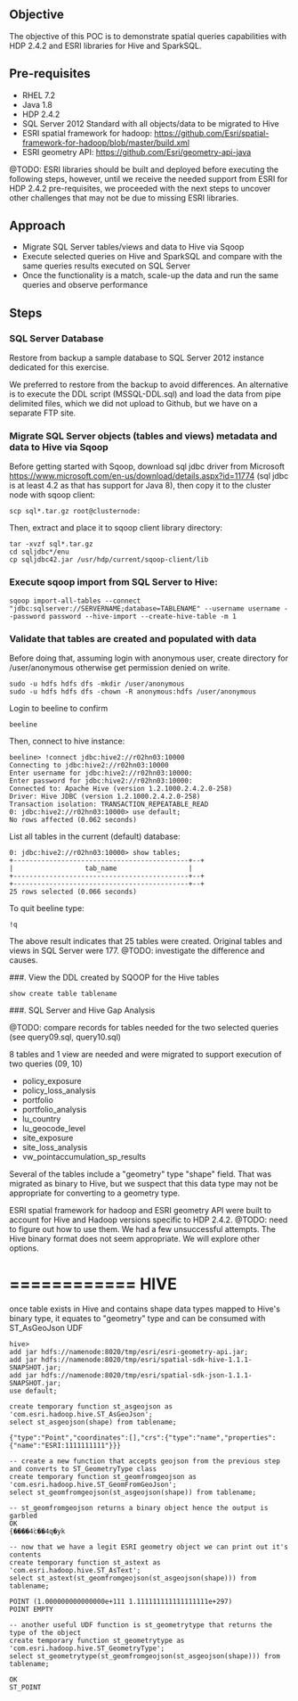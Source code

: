 ## Objective
The objective of this POC is to demonstrate spatial queries capabilities with HDP 2.4.2 and ESRI libraries for Hive and SparkSQL.

## Pre-requisites
- RHEL 7.2
- Java 1.8
- HDP 2.4.2
- SQL Server 2012 Standard with all objects/data to be migrated to Hive
- ESRI spatial framework for hadoop: https://github.com/Esri/spatial-framework-for-hadoop/blob/master/build.xml
- ESRI geometry API: https://github.com/Esri/geometry-api-java

@TODO: ESRI libraries should be built and deployed before executing the following steps, however, until we receive the needed support from ESRI for HDP 2.4.2 pre-requisites, we proceeded with the next steps to uncover other challenges that may not be due to missing ESRI libraries.

## Approach
- Migrate SQL Server tables/views and data to Hive via Sqoop
- Execute selected queries on Hive and SparkSQL and compare with the same queries results executed on SQL Server
- Once the functionality is a match, scale-up the data and run the same queries and observe performance

## Steps

### SQL Server Database
Restore from backup a sample database to SQL Server 2012 instance dedicated for this exercise.

We preferred to restore from the backup to avoid differences. An alternative is to execute the DDL script (MSSQL-DDL.sql) and load the data from pipe delimited files, which we did not upload to Github, but we have on a separate FTP site.

### Migrate SQL Server objects (tables and views) metadata and data to Hive via Sqoop

Before getting started with Sqoop, download sql jdbc driver from Microsoft https://www.microsoft.com/en-us/download/details.aspx?id=11774 (sql jdbc is at least 4.2 as that has support for Java 8), then copy it to the cluster node with sqoop client:

```
scp sql*.tar.gz root@clusternode:
```

Then, extract and place it to sqoop client library directory:
```
tar -xvzf sql*.tar.gz 
cd sqljdbc*/enu
cp sqljdbc42.jar /usr/hdp/current/sqoop-client/lib
```

### Execute sqoop import from SQL Server to Hive:

```
sqoop import-all-tables --connect "jdbc:sqlserver://SERVERNAME;database=TABLENAME" --username username --password password --hive-import --create-hive-table -m 1
```

### Validate that tables are created and populated with data

Before doing that, assuming login with anonymous user, create directory for /user/anonymous otherwise get permission denied on write.
```
sudo -u hdfs hdfs dfs -mkdir /user/anonymous
sudo -u hdfs hdfs dfs -chown -R anonymous:hdfs /user/anonymous
```
Login to beeline to confirm
```
beeline
```
Then, connect to hive instance:
```
beeline> !connect jdbc:hive2://r02hn03:10000
Connecting to jdbc:hive2://r02hn03:10000
Enter username for jdbc:hive2://r02hn03:10000:
Enter password for jdbc:hive2://r02hn03:10000:
Connected to: Apache Hive (version 1.2.1000.2.4.2.0-258)
Driver: Hive JDBC (version 1.2.1000.2.4.2.0-258)
Transaction isolation: TRANSACTION_REPEATABLE_READ
0: jdbc:hive2://r02hn03:10000> use default;
No rows affected (0.062 seconds)
```

List all tables in the current (default) database:
```
0: jdbc:hive2://r02hn03:10000> show tables;
+--------------------------------------------+--+
|                  tab_name                  |
+--------------------------------------------+--+
+--------------------------------------------+--+
25 rows selected (0.066 seconds)
```

To quit beeline type:

```
!q
```
The above result indicates that 25 tables were created. Original tables and views in SQL Server were 177. @TODO: investigate the difference and causes.

###. View the DDL created by SQOOP for the Hive tables
```
show create table tablename
```
###. SQL Server and Hive Gap Analysis

@TODO: compare records for tables needed for the two selected queries (see query09.sql, query10.sql)

8 tables and 1 view are needed and were migrated to support execution of two queries (09, 10)

- policy_exposure
- policy_loss_analysis
- portfolio
- portfolio_analysis
- lu_country
- lu_geocode_level
- site_exposure
- site_loss_analysis
- vw_pointaccumulation_sp_results

Several of the tables include a "geometry" type "shape" field. That was migrated as binary to Hive, but we suspect that this data type may not be appropriate for converting to a geometry type.

ESRI spatial framework for hadoop and ESRI geometry API were built to account for Hive and Hadoop versions specific to HDP 2.4.2. 
@TODO: need to figure out how to use them. We had a few unsuccessful attempts. The Hive binary format does not seem appropriate. We will explore other options.

============
HIVE
============
once table exists in Hive and contains shape data types mapped to Hive's binary type, it equates to "geometry" type and can be consumed with ST_AsGeoJson UDF

```
hive>
add jar hdfs://namenode:8020/tmp/esri/esri-geometry-api.jar;
add jar hdfs://namenode:8020/tmp/esri/spatial-sdk-hive-1.1.1-SNAPSHOT.jar;
add jar hdfs://namenode:8020/tmp/esri/spatial-sdk-json-1.1.1-SNAPSHOT.jar;
use default;

create temporary function st_asgeojson as 'com.esri.hadoop.hive.ST_AsGeoJson';
select st_asgeojson(shape) from tablename;
```
```
{"type":"Point","coordinates":[],"crs":{"type":"name","properties":{"name":"ESRI:1111111111"}}}
```

```
-- create a new function that accepts geojson from the previous step and converts to ST_GeometryType class
create temporary function st_geomfromgeojson as 'com.esri.hadoop.hive.ST_GeomFromGeoJson';
select st_geomfromgeojson(st_asgeojson(shape)) from tablename;
```
```
-- st_geomfromgeojson returns a binary object hence the output is garbled
OK
{����4ۧc��4q�yk
```

```
-- now that we have a legit ESRI geometry object we can print out it's contents
create temporary function st_astext as 'com.esri.hadoop.hive.ST_AsText';
select st_astext(st_geomfromgeojson(st_asgeojson(shape))) from tablename;
```
```
POINT (1.000000000000000e+111 1.111111111111111111e+297)
POINT EMPTY
```
```
-- another useful UDF function is st_geometrytype that returns the type of the object
create temporary function st_geometrytype as 'com.esri.hadoop.hive.ST_GeometryType';
select st_geometrytype(st_geomfromgeojson(st_asgeojson(shape))) from tablename;
```
```
OK
ST_POINT
```

